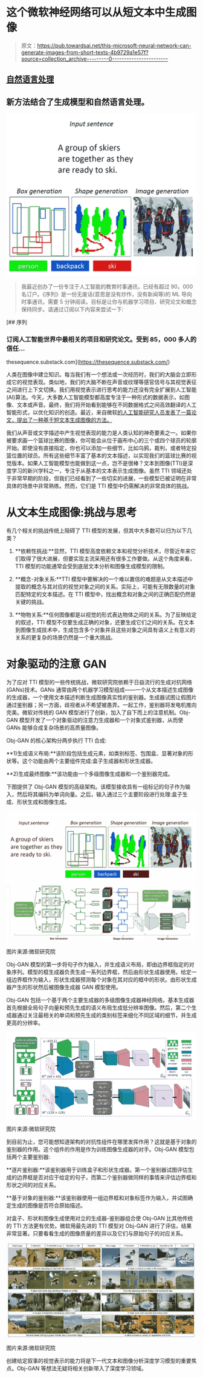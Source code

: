# 这个微软神经网络可以从短文本中生成图像

> 原文：<https://pub.towardsai.net/this-microsoft-neural-network-can-generate-images-from-short-texts-4b9729a1e57f?source=collection_archive---------0----------------------->

## [自然语言处理](https://towardsai.net/p/category/nlp)

## 新方法结合了生成模型和自然语言处理。

![](img/b09a3d3961a9d1a7f9070c7c5dac4204.png)

> 我最近创办了一份专注于人工智能的教育时事通讯，已经有超过 90，000 名订户。《序列》是一份无废话(意思是没有炒作，没有新闻等)的 ML 导向时事通讯，需要 5 分钟阅读。目标是让你与机器学习项目、研究论文和概念保持同步。请通过订阅以下内容来尝试一下:

[](https://thesequence.substack.com/) [## 序列

### 订阅人工智能世界中最相关的项目和研究论文。受到 85，000 多人的信任…

thesequence.substack.com](https://thesequence.substack.com/) 

人类在图像中建立知识。每当我们有一个想法或一次经历时，我们的大脑会立即形成它的视觉表现。类似地，我们的大脑不断在声音或纹理等感官信号与其视觉表征之间进行上下文切换。我们用视觉表示进行思考的能力还没有完全扩展到人工智能(AI)算法。今天，大多数人工智能模型都高度专注于一种形式的数据表示，如图像、文本或声音。最终，我们将开始看到能够在不同数据格式之间高效翻译的人工智能形式，以优化知识的创造。最近，来自微软[的人工智能研究人员发表了一篇论文，提出了一种基于短文本生成图像的方法。](https://www.microsoft.com/en-us/research/publication/object-driven-text-to-image-synthesis-via-adversarial-training/)

我们从声音或文字描述中产生视觉表现的能力是人类认知的神奇要素之一。如果你被要求画一个篮球比赛的图像，你可能会从位于画布中心的三个或四个球员的轮廓开始。即使没有直接指定，你也可以添加一些细节，比如乌鸦，裁判，或者特定投篮位置的球员。所有这些细节丰富了基本的文本描述，以实现我们的篮球比赛的视觉版本。如果人工智能模型也能做到这一点，岂不是很棒？文本到图像(TTI)是深度学习的新兴学科之一，专注于从基本的文本表示生成图像。虽然 TTI 领域还处于非常早期的阶段，但我们已经看到了一些切实的进展，一些模型已被证明在非常具体的场景中非常熟练。然而，它们是 TTI 模型中仍需解决的非常具体的挑战。

# 从文本生成图像:挑战与思考

有几个相关的挑战传统上阻碍了 TTI 模型的发展，但其中大多数可以归为以下几类？

1) **依赖性挑战:**显然，TTI 模型高度依赖文本和视觉分析技术，尽管近年来它们取得了很大进展，但要实现主流采用还有很多工作要做。从这个角度来看，TTI 模型的功能通常会受到底层文本分析和图像生成模型的限制。

2) **概念-对象关系:**TTI 模型中要解决的一个难以置信的难题是从文本描述中提取的概念与其对应的视觉对象之间的关系。实际上，可能有无限数量的对象匹配特定的文本描述。在 TTI 模型中，找出概念和对象之间的正确匹配仍然是关键的挑战。

3) **物物关系:**任何图像都是以视觉的形式表达物体之间的关系。为了反映给定的叙述，TTI 模型不仅要生成正确的对象，还要生成它们之间的关系。在文本到图像生成技术中，生成包含多个对象并且这些对象之间具有语义上有意义的关系的更复杂的场景仍然是一个重大挑战。

# 对象驱动的注意 GAN

为了应对 TTI 模型的一些传统挑战，微软研究院依赖于日益流行的生成对抗网络(GANs)技术。GANs 通常由两个机器学习模型组成——一个从文本描述生成图像的生成器，一个使用文本描述判断生成图像真实性的鉴别器。生成器试图让假图片通过鉴别器；另一方面，歧视者从不希望被愚弄。一起工作，鉴别器将发电机推向完美。微软对传统的 GAN 模型进行了创新，加入了自下而上的注意机制。Obj-GAN 模型开发了一个对象驱动的注意力生成器和一个对象式鉴别器，从而使 GANs 能够合成复杂场景的高质量图像。

Obj-GAN 的核心架构分两步执行 TTI 合成:

**1)生成语义布局:**该阶段包括生成元素，如类别标签、包围盒、显著对象的形状等。这个功能由两个主要组件完成:盒子生成器和形状生成器。

**2)生成最终图像:**该功能由一个多级图像生成器和一个鉴别器完成。

下图提供了 Obj-GAN 模型的高级架构。该模型接收具有一组标记的句子作为输入，然后将其编码为单词向量。之后，输入通过三个主要阶段进行处理:盒子生成、形状生成和图像生成。

![](img/aa533074a90f8a4f7863c5be68beb77c.png)

图片来源:微软研究院

Obj-GAN 模型的第一步将句子作为输入，并生成语义布局，即由边界框指定的对象序列。模型的框生成器负责生成一系列边界框，然后由形状生成器使用。给定一组边界框作为输入，形状生成器预测每个对象在其对应的框中的形状。由形状生成器产生的形状然后被图像生成器 GAN 模型使用。

Obj-GAN 包括一个基于两个主要生成器的多级图像生成器神经网络。基本生成器首先根据全局句子向量和预先生成的语义布局生成低分辨率图像。然后，第二个生成器通过关注最相关的单词和预先生成的类别标签来细化不同区域的细节，并生成更高的分辨率。

![](img/22158d44c916651402329eab37632506.png)

图片来源:微软研究院

到目前为止，您可能想知道架构的对抗性组件在哪里发挥作用？这就是基于对象的鉴别器的作用。这个组件的作用是作为训练图像生成器的对手。Obj-GAN 模型包括两个主要鉴别器:

**逐片鉴别器:**该鉴别器用于训练盒子和形状生成器。第一个鉴别器试图评估生成的边界框是否对应于给定的句子，而第二个鉴别器做同样的事情来评估边界框和形状之间的对应关系。

**基于对象的鉴别器:**该鉴别器使用一组边界框和对象标签作为输入，并试图确定生成的图像是否符合原始描述。

对盒子、形状和图像生成使用对立的生成器-鉴别器组合使 Obj-GAN 比其他传统的 TTI 方法更有优势。微软用最先进的 TTI 模型对 Obj-GAN 进行了评估，结果非常显著。只要看看生成的图像质量的差异以及它们与原始句子的对应关系。

![](img/6f12ae0542d98cd66dccd32876af631f.png)

图片来源:微软研究院

创建给定叙事的视觉表示的能力将是下一代文本和图像分析深度学习模型的重要焦点。Obj-GAN 等想法无疑将相关创新带入了深度学习领域。